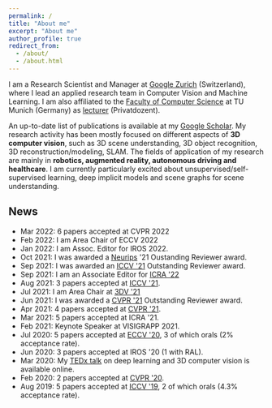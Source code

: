 ```yaml
---
permalink: /
title: "About me"
excerpt: "About me"
author_profile: true
redirect_from: 
  - /about/
  - /about.html
---
```


I am a Research Scientist and Manager at [Google Zurich](https://research.google/people/FedericoTombari/) (Switzerland), where I lead an applied research team in Computer Vision and Machine Learning. I am also affiliated to the [Faculty of Computer Science](https://www.in.tum.de/startseite/) at TU Munich (Germany) as [lecturer](https://www.in.tum.de/campar/members/senior-research-scientists/federico-tombari/) (Privatdozent). 

An up-to-date list of publications is available at my [Google Scholar](https://scholar.google.de/citations?user=TFsE4BIAAAAJ&hl=en). My research activity has been mostly focused on different aspects of **3D computer vision**, such as 3D scene understanding, 3D object recognition, 3D reconstruction/modeling, SLAM. The fields of application of my research are mainly in **robotics, augmented reality, autonomous driving and healthcare**. I am currently particularly excited about unsupervised/self-supervised learning, deep implicit models and scene graphs for scene understanding. 


## News

* Mar 2022: 6 papers accepted at CVPR 2022
* Feb 2022: I am Area Chair of ECCV 2022
* Jan 2022: I am Assoc. Editor for IROS 2022. 
* Oct 2021: I was awarded a [Neurips](https://nips.cc/Conferences/2021/) '21 Oustanding Reviewer award.
* Sep 2021: I was awarded an [ICCV '21](http://iccv2021.thecvf.com/) Outstanding Reviewer award.
* Sep 2021: I am an Associate Editor for [ICRA '22](https://www.icra2022.org/)
* Aug 2021: 3 papers accepted at [ICCV '21](http://iccv2021.thecvf.com/).
* Jul 2021: I am Area Chair at [3DV '21](https://3dv2021.surrey.ac.uk/)
* Jun 2021: I was awarded a [CVPR '21](https://cvpr2021.thecvf.com/) Outstanding Reviewer award.
* Apr 2021: 4 papers accepted at [CVPR '21](https://cvpr2021.thecvf.com/).
* Mar 2021: 5 papers accepted at ICRA '21.
* Feb 2021: Keynote Speaker at VISIGRAPP 2021.
* Jul 2020: 5 papers accepted at [ECCV '20](https://eccv2020.eu/), 3 of which orals (2% acceptance rate).
* Jun 2020: 3 papers accepted at IROS '20 (1 with RAL).
* Mar 2020: My [TEDx talk](https://www.youtube.com/watch?v=MQ0sdYjUpDU) on deep learning and 3D computer vision is available online.
* Feb 2020: 2 papers accepted at [CVPR '20](https://cvpr2020.thecvf.com/).
* Aug 2019: 5 papers accepted at [ICCV '19](https://iccv2019.thecvf.com/), 2 of which orals (4.3% acceptance rate).


